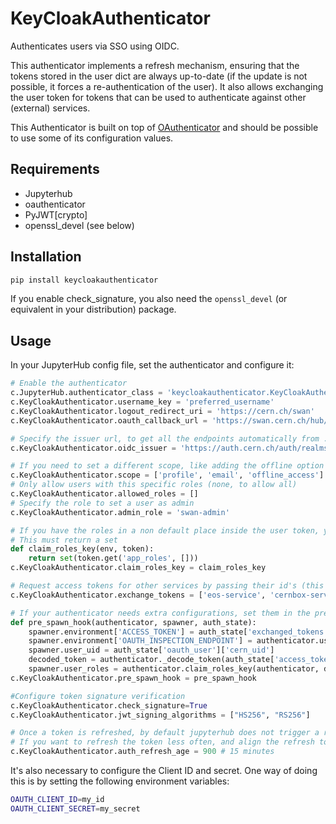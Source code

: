 # KeyCloakAuthenticator

Authenticates users via SSO using OIDC. 

This authenticator implements a refresh mechanism, ensuring that the tokens stored in the user dict are always up-to-date (if the update is not possible, it forces a re-authentication of the user). It also allows exchanging the user token for tokens that can be used to authenticate against other (external) services.

This Authenticator is built on top of [OAuthenticator](https://github.com/jupyterhub/oauthenticator) and should be possible to use some of its configuration values.


## Requirements

* Jupyterhub
* oauthenticator
* PyJWT[crypto]
* openssl\_devel (see below)

## Installation

```bash
pip install keycloakauthenticator
```

If you enable check\_signature, you also need the `openssl_devel` (or equivalent in your distribution) package.

## Usage

In your JupyterHub config file, set the authenticator and configure it:

```python
# Enable the authenticator
c.JupyterHub.authenticator_class = 'keycloakauthenticator.KeyCloakAuthenticator'
c.KeyCloakAuthenticator.username_key = 'preferred_username'
c.KeyCloakAuthenticator.logout_redirect_uri = 'https://cern.ch/swan'
c.KeyCloakAuthenticator.oauth_callback_url = 'https://swan.cern.ch/hub/oauth_callback'

# Specify the issuer url, to get all the endpoints automatically from .well-known/openid-configuration
c.KeyCloakAuthenticator.oidc_issuer = 'https://auth.cern.ch/auth/realms/cern'

# If you need to set a different scope, like adding the offline option for longer lived refresh token
c.KeyCloakAuthenticator.scope = ['profile', 'email', 'offline_access']
# Only allow users with this specific roles (none, to allow all)
c.KeyCloakAuthenticator.allowed_roles = []
# Specify the role to set a user as admin
c.KeyCloakAuthenticator.admin_role = 'swan-admin'

# If you have the roles in a non default place inside the user token, you can retrieve them
# This must return a set
def claim_roles_key(env, token):
    return set(token.get('app_roles', []))
c.KeyCloakAuthenticator.claim_roles_key = claim_roles_key

# Request access tokens for other services by passing their id's (this uses the token exchange mechanism)
c.KeyCloakAuthenticator.exchange_tokens = ['eos-service', 'cernbox-service']

# If your authenticator needs extra configurations, set them in the pre-spawn hook
def pre_spawn_hook(authenticator, spawner, auth_state):
    spawner.environment['ACCESS_TOKEN'] = auth_state['exchanged_tokens']['eos-service']
    spawner.environment['OAUTH_INSPECTION_ENDPOINT'] = authenticator.userdata_url.replace('https://', '')
    spawner.user_uid = auth_state['oauth_user']['cern_uid']
    decoded_token = authenticator._decode_token(auth_state['access_token'])
    spawner.user_roles = authenticator.claim_roles_key(authenticator, decoded_token)
c.KeyCloakAuthenticator.pre_spawn_hook = pre_spawn_hook

#Configure token signature verification
c.KeyCloakAuthenticator.check_signature=True
c.KeyCloakAuthenticator.jwt_signing_algorithms = ["HS256", "RS256"]

# Once a token is refreshed, by default jupyterhub does not trigger a refresh again (triggered when receiving any authenticated request) in `Authenticator.auth_refresh_age` seconds (default 5 minutes)
# If you want to refresh the token less often, and align the refresh to your tokens expiration, which will also trigger the update of the oAuth/OIDC token, this value can be changed:
c.KeyCloakAuthenticator.auth_refresh_age = 900 # 15 minutes
```


It's also necessary to configure the Client ID and secret. One way of doing this is by setting the following environment variables:

```bash
OAUTH_CLIENT_ID=my_id
OAUTH_CLIENT_SECRET=my_secret
```
